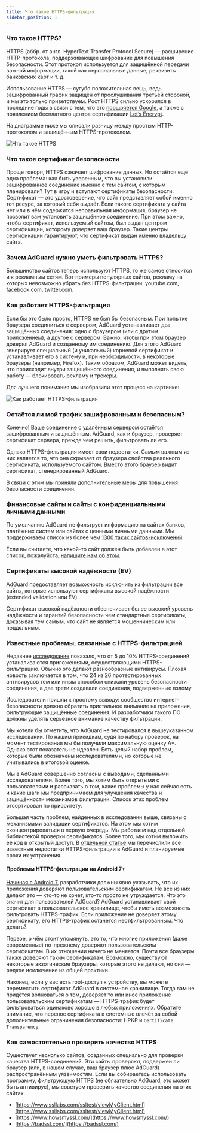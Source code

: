 ```yaml
---
title: Что такое HTTPS-фильтрация
sidebar_position: 1
---
```


### Что такое HTTPS?

HTTPS (аббр. от англ. HyperText Transfer Protocol Secure) — расширение HTTP-протокола, поддерживающее шифрование для повышения безопасности. Этот протокол используется для защищённой передачи важной информации, такой как персональные данные, реквизиты банковских карт и т. д.

Использование HTTPS — сугубо положительная вещь, ведь зашифрованный трафик защищён от прослушивания третьей стороной, и мы это только приветствуем. Рост HTTPS сильно ускорился в последние годы в связи с тем, что это [поощряется Google](https://webmasters.googleblog.com/2014/08/https-as-ranking-signal.html), а также с появлением бесплатного центра сертификации [Let’s Encrypt](https://ru.wikipedia.org/wiki/Let’s_Encrypt).

На диаграмме ниже мы описали разницу между простым HTTP-протоколом и защищённым HTTPS-протоколом.

![Что такое HTTPS](https://cdn.adguard.com/public/Adguard/Blog/https/what_is_https.png)

### Что такое сертификат безопасности

Проще говоря, HTTPS означает шифрование данных. Но остаётся ещё одна проблема: как быть уверенным, что вы установили зашифрованное соединение именно с тем сайтом, с которым планировали? Тут в игру и вступают сертификаты безопасности. Сертификат — это удостоверение, что сайт представляет собой именно тот ресурс, за который себя выдаёт. Если такого сертификата у сайта нет или в нём содержится неправильная информация, браузер не позволит вам установить защищённое соединение. При этом важно, чтобы сертификат, используемый сайтом, был выдан центром сертификации, которому доверяет ваш браузер. Такие центры сертификации гарантируют, что сертификат выдан именно владельцу сайта.

### Зачем AdGuard нужно уметь фильтровать HTTPS?

Большинство сайтов теперь используют HTTPS, то же самое относится и к рекламным сетям. Вот примеры популярных сайтов, рекламу на которых невозможно убрать без HTTPS-фильтрации: youtube.com, facebook.com, twitter.com.

### Как работает HTTPS-фильтрация

Если бы это было просто, HTTPS не был бы безопасным. При попытке браузера соединиться с сервером, AdGuard устанавливает два защищённых соединения: одно с браузером (или с другим приложением), а другое с сервером. Важно, чтобы при этом браузер доверял AdGuard и созданному им соединению. Для этого AdGuard генерирует специальный (и уникальный) корневой сертификат и устанавливает его в систему и, при необходимости, в некоторые браузеры (например, Firefox). Таким образом, AdGuard может видеть, что происходит внутри защищённого соединения, и выполнять свою работу — блокировать рекламу и трекеры.

Для лучшего понимания мы изобразили этот процесс на картинке:

![Как работает HTTPS-фильтрация](https://cdn.adguard.com/public/Adguard/Blog/https/what_is_https_filtering.png)

### Остаётся ли мой трафик зашифрованным и безопасным?

Конечно! Ваше соединение с удалённым сервером остаётся зашифрованным и защищённым. AdGuard, как и браузер, проверяет сертификат сервера, прежде чем решить, фильтровать ли его.

Однако HTTPS-фильтрация имеет свои недостатки. Самым важным из них является то, что она скрывает от браузера свойства реального сертификата, используемого сайтом. Вместо этого браузер видит сертификат, сгенерированный AdGuard.

В связи с этим мы приняли дополнительные меры для повышения безопасности соединения.

### Финансовые сайты и сайты с конфиденциальными личными данными

По умолчанию AdGuard не фильтрует информацию на сайтах банков, платёжных систем или сайтах с ценными личными данными. Мы поддерживаем список из более чем [1300 таких сайтов-исключений](https://github.com/AdguardTeam/HttpsExclusions).

Если вы считаете, что какой-то сайт должен быть добавлен в этот список, пожалуйста, [напишите нам об этом](https://github.com/AdguardTeam/HttpsExclusions/issues/new).

### Сертификаты высокой надёжности (EV)

AdGuard предоставляет возможность исключить из фильтрации все сайты, которые используют сертификаты высокой надёжности (extended validation или EV).

Сертификат высокой надёжности обеспечивает более высокий уровень надёжности и гарантий безопасности чем стандартные сертификаты, доказывая тем самым, что сайт не является мошенническим или поддельным.

### Известные проблемы, связанные с HTTPS-фильтрацией

Недавнее [исследование](https://cdn.adguard.com/public/Adguard/Blog/https/interception-ndss17.pdf) показало, что от 5 до 10% HTTPS-соединений устаналиваются приложениями, осуществляющими HTTPS-фильтрацию. Обычно это делают разнообразные антивирусы. Плохая новость заключается в том, что 24 из 26 протестированных антивирусов тем или иным способом снижали уровень безопасности соединения, а две трети создавали соединения, подверженные взлому.

Исследователи пришли к простому выводу: сообщество интернет-безопасности должно обратить пристальное внимание на приложения, фильтрующие защищённые соединения. И разработчики такого ПО должны уделять серьёзное внимание качеству фильтрации.

Мы хотели бы отметить, что AdGuard не тестировался в вышеуказанном исследовании. По нашим прикидкам, судя по набору проверок, на момент тестирования мы бы получили максимальную оценку A*. Однако этот показатель не идеален. Есть целый набор проблем, которые были обозначены исследователями, но которые не учитывались в итоговой оценке.

Мы в AdGuard совершенно согласны с выводами, сделанными исследователями. Более того, мы хотим быть открытыми с пользователями и рассказать о том, какие проблемы у нас сейчас есть и какие шаги мы предпринимаем для улучшения качества и защищённости механизмов фильтрации. Список этих проблем отсортирован по приоритету.

Большая часть проблем, найденных в исследовании выше, связаны с механизмами валидации сертификатов. На этом мы хотим сконцентрироваться в первую очередь. Мы работаем над отдельной библиотекой проверки сертификатов. Более того, мы хотим выложить её код в открытый доступ. В [отдельной статье](known-issues) мы перечислили все известные недостатки HTTPS-фильтрации в AdGuard и планируемые сроки их устранения.

#### Проблемы HTTPS-фильтрации на Android 7+

[Начиная с Android 7](https://blog.adguard.com/en/android-nougat-release-and-what-does-it-mean-for-adguard-users/), разработчики должны явно указывать, что их приложения доверяют пользовательским сертификатам. Не все из них делают это — кто-то не хочет, кто-то просто не утруждается. Что это значит для пользователей AdGuard? AdGuard устанавливает свой сертификат в пользовательское хранилище, чтобы иметь возможность фильтровать HTTPS-трафик. Если приложение не доверяет этому сертификату, его HTTPS-трафик останется неотфильтрованным. Что делать?

Первое, о чём стоит упомянуть, это то, что многие приложения (даже современные) по-прежнему доверяют пользовательским сертификатам. В их отношении ничего не меняется. Почти все браузеры также доверяют таким сертификатам. Возможно, существуют некоторые экзотические браузеры, которые этого не делают, но они — редкое исключение из общей практики.

Наконец, если у вас есть root-доступ к устройству, вы можете переместить сертификат AdGuard в системное хранилище. Тогда вам не придётся волноваться о том, доверяет то или иное приложение пользовательским сертификатам — HTTPS-трафик будет фильтроваться одинаково хорошо в любых приложениях. Обратите внимание, что перенос сертификата в системные влечёт за собой дополнительные ограничения безопасности: HPKP и `Certificate Transparency`.

### Как самостоятельно проверить качество HTTPS

Существует несколько сайтов, созданных специально для проверки качества HTTPS-соединений. Эти сайты проверяют, подвержен ли браузер (или, в нашем случае, ваш браузер плюс AdGuard) распространённым уязвимостям. Если вы собираетесь использовать программу, фильтрующую HTTPS (не обязательно AdGuard, это может быть антивирус), мы советуем проверить качество соединения на этих сайтах.

* [https://www.ssllabs.com/ssltest/viewMyClient.html](https://www.ssllabs.com/ssltest/viewMyClient.html)
* [https://www.howsmyssl.com/](https://www.howsmyssl.com/)
* [https://badssl.com/](https://badssl.com/)